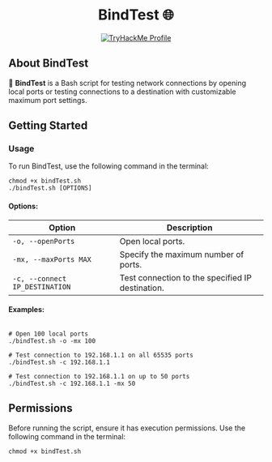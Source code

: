 <!DOCTYPE html>
<html lang="en">

<head>
  <meta charset="UTF-8">
</head>

<body>
  <h1 align="center">BindTest 🌐</h1>


  <p align="center">
      <a href="https://tryhackme.com/p/TxVScoobyDoo">
          <img src="https://tryhackme-badges.s3.amazonaws.com/TxVScoobyDoo.png" alt="TryHackMe Profile">
      </a>
  </p>

  <h2>About BindTest</h2>

  <p>🚀 <strong>BindTest</strong> is a Bash script for testing network connections by opening local ports or testing connections to a destination with customizable maximum port settings.</p>

  <h2>Getting Started</h2>

  <h3>Usage</h3>

  <p>To run BindTest, use the following command in the terminal:</p>

  <pre><code>chmod +x bindTest.sh
./bindTest.sh [OPTIONS]</code></pre>

  <h4>Options:</h4>

  <table>
      <thead>
          <tr>
              <th>Option</th>
              <th>Description</th>
          </tr>
      </thead>
      <tbody>
          <tr>
              <td><code>-o, --openPorts</code></td>
              <td>Open local ports.</td>
          </tr>
          <tr>
              <td><code>-mx, --maxPorts MAX</code></td>
              <td>Specify the maximum number of ports.</td>
          </tr>
          <tr>
              <td><code>-c, --connect IP_DESTINATION</code></td>
              <td>Test connection to the specified IP destination.</td>
          </tr>
      </tbody>
  </table>

  <h4>Examples:</h4>

  <pre><code>
# Open 100 local ports
./bindTest.sh -o -mx 100

# Test connection to 192.168.1.1 on all 65535 ports
./bindTest.sh -c 192.168.1.1

# Test connection to 192.168.1.1 on up to 50 ports
./bindTest.sh -c 192.168.1.1 -mx 50
</code></pre>

  <h2>Permissions</h2>

  <p>Before running the script, ensure it has execution permissions. Use the following command in the terminal:</p>

  <pre><code>chmod +x bindTest.sh</code></pre>

 
</body>

</html>

